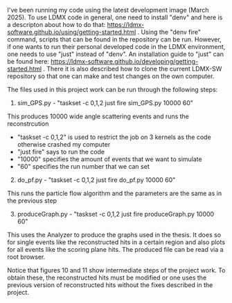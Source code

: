 I've been running my code using the latest development image (March 2025). To use LDMX code in general, one need to install "denv" and here is a descripton about how to do that: https://ldmx-software.github.io/using/getting-started.html . Using the "denv fire" command, scripts that can be found in the repository can be run. However, if one wants to run their personal developed code in the LDMX environment, one needs to use "just" instead of "denv". An installation guide to "just" can be found here: https://ldmx-software.github.io/developing/getting-started.html . There it is also described how to clone the current LDMX-SW repository so that one can make and test changes on the own computer.

The files used in this project work can be run through the following steps:

1. sim_GPS.py - "taskset -c 0,1,2 just fire sim_GPS.py 10000 60"

This produces 10000 wide angle scattering events and runs the reconstrcution
- "taskset -c 0,1,2" is used to restrict the job on 3 kernels as the code otherwise crashed my computer
- "just fire" says to run the code
- "10000" specifies the amount of events that we want to simulate
- "60" specifies the run number that we can set

2. do_pf.py - "taskset -c 0,1,2 just fire do_pf.py 10000 60"

This runs the particle flow algorithm and the parameters are the same as in the previous step

3. produceGraph.py - "taskset -c 0,1,2 just fire produceGraph.py 10000 60"

This uses the Analyzer to produce the graphs used in the thesis. It does so for single events like the reconstructed hits in a certain region and also plots for all events like the scoring plane hits. The produced file can be read via a root browser.

Notice that figures 10 and 11 show intermediate steps of the project work. To obtain these, the reconstructed hits must be modified or one uses the previous version of reconstructed hits without the fixes described in the project.
